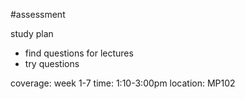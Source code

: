 #assessment 

study plan
- find questions for lectures
- try questions

coverage: week 1-7
time: 1:10-3:00pm
location: MP102

